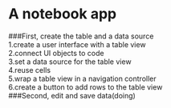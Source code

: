 A notebook app
===
###First, create the table and a data source<br>
1.create a user interface with a table view<br>
2.connect UI objects to code<br>
3.set a data source for the table view<br>
4.reuse cells<br>
5.wrap a table view in a navigation controller<br>
6.create a button to add rows to the table view<br>
###Second, edit and save data(doing)<br>
